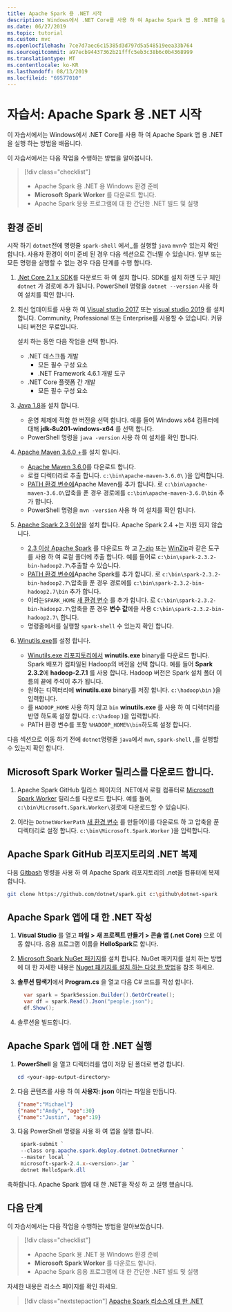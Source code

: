 ```yaml
---
title: Apache Spark 용 .NET 시작
description: Windows에서 .NET Core를 사용 하 여 Apache Spark 앱 용 .NET을 실행 하는 방법을 알아봅니다.
ms.date: 06/27/2019
ms.topic: tutorial
ms.custom: mvc
ms.openlocfilehash: 7ce7d7aec6c15385d3d797d5a548519eea33b764
ms.sourcegitcommit: a97ecb94437362b21fffc5eb3c38b6c0b4368999
ms.translationtype: MT
ms.contentlocale: ko-KR
ms.lasthandoff: 08/13/2019
ms.locfileid: "69577010"
---
```

# <a name="tutorial-get-started-with-net-for-apache-spark"></a>자습서: Apache Spark 용 .NET 시작

이 자습서에서는 Windows에서 .NET Core를 사용 하 여 Apache Spark 앱 용 .NET을 실행 하는 방법을 배웁니다.

이 자습서에서는 다음 작업을 수행하는 방법을 알아봅니다.

> [!div class="checklist"]
> * Apache Spark 용 .NET 용 Windows 환경 준비
> * **Microsoft Spark Worker** 를 다운로드 합니다.
> * Apache Spark 응용 프로그램에 대 한 간단한 .NET 빌드 및 실행

## <a name="prepare-your-environment"></a>환경 준비

시작 하기 `dotnet`전에 명령줄 `spark-shell` 에서,,를 실행할 `java` `mvn`수 있는지 확인 합니다. 사용자 환경이 이미 준비 된 경우 다음 섹션으로 건너뛸 수 있습니다. 일부 또는 모든 명령을 실행할 수 없는 경우 다음 단계를 수행 합니다.

1. [.Net Core 2.1 x SDK](https://dotnet.microsoft.com/download/dotnet-core/2.1)를 다운로드 하 여 설치 합니다. SDK를 설치 하면 도구 체인 `dotnet` 가 경로에 추가 됩니다. PowerShell 명령을 `dotnet --version` 사용 하 여 설치를 확인 합니다.

2. 최신 업데이트를 사용 하 여 [Visual studio 2017](https://www.visualstudio.com/downloads/) 또는 [visual studio 2019](https://visualstudio.microsoft.com/vs/preview/) 를 설치 합니다. Community, Professional 또는 Enterprise를 사용할 수 있습니다. 커뮤니티 버전은 무료입니다.

   설치 하는 동안 다음 작업을 선택 합니다.
      * .NET 데스크톱 개발
          * 모든 필수 구성 요소
          * .NET Framework 4.6.1 개발 도구
      * .NET Core 플랫폼 간 개발
          * 모든 필수 구성 요소

3. [Java 1.8](https://www.oracle.com/technetwork/java/javase/downloads/jdk8-downloads-2133151.html)을 설치 합니다.

    * 운영 체제에 적합 한 버전을 선택 합니다. 예를 들어 Windows x64 컴퓨터에 대해 **jdk-8u201-windows-x64** 를 선택 합니다.
    * PowerShell 명령을 `java -version` 사용 하 여 설치를 확인 합니다.

4. [Apache Maven 3.6.0 +](https://maven.apache.org/download.cgi)를 설치 합니다.
    * [Apache Maven 3.6.0](http://mirror.metrocast.net/apache/maven/maven-3/3.6.0/binaries/apache-maven-3.6.0-bin.zip)를 다운로드 합니다.
    * 로컬 디렉터리로 추출 합니다. `c:\bin\apache-maven-3.6.0\` )을 입력합니다.
    * [PATH 환경 변수에](https://www.java.com/en/download/help/path.xml)Apache Maven를 추가 합니다. 로 `c:\bin\apache-maven-3.6.0\`압축을 푼 경우 경로에를 `c:\bin\apache-maven-3.6.0\bin` 추가 합니다.
    * PowerShell 명령을 `mvn -version` 사용 하 여 설치를 확인 합니다.

5. [Apache Spark 2.3 이상](https://spark.apache.org/downloads.html)을 설치 합니다. Apache Spark 2.4 +는 지원 되지 않습니다.
    * [2.3 이상 Apache Spark](https://spark.apache.org/downloads.html) 를 다운로드 하 고 [7-zip](https://www.7-zip.org/) 또는 [WinZip](https://www.winzip.com/)과 같은 도구를 사용 하 여 로컬 폴더에 추출 합니다. 예를 들어로 `c:\bin\spark-2.3.2-bin-hadoop2.7\`추출할 수 있습니다.
    * [PATH 환경 변수에](https://www.java.com/en/download/help/path.xml)Apache Spark를 추가 합니다. 로 `c:\bin\spark-2.3.2-bin-hadoop2.7\`압축을 푼 경우 경로에를 `c:\bin\spark-2.3.2-bin-hadoop2.7\bin` 추가 합니다.
    * 이라는`SPARK_HOME` [새 환경 변수](https://www.java.com/en/download/help/path.xml) 를 추가 합니다. 로 `C:\bin\spark-2.3.2-bin-hadoop2.7\`압축을 푼 경우 **변수 값**에을 사용 `C:\bin\spark-2.3.2-bin-hadoop2.7\` 합니다.
    * 명령줄에서를 실행할 `spark-shell` 수 있는지 확인 합니다.

6. [Winutils.exe](https://github.com/steveloughran/winutils)를 설정 합니다.
    * [Winutils.exe 리포지토리에서](https://github.com/steveloughran/winutils) **winutils.exe** binary를 다운로드 합니다. Spark 배포가 컴파일된 Hadoop의 버전을 선택 합니다. 예를 들어 **Spark 2.3.2**에 **hadoop-2.7.1** 를 사용 합니다. Hadoop 버전은 Spark 설치 폴더 이름의 끝에 주석이 추가 됩니다.
    * 원하는 디렉터리에 **winutils.exe** binary를 저장 합니다. `c:\hadoop\bin` )을 입력합니다.
    * 를 `HADOOP_HOME` 사용 하지 않고 `bin` **winutils.exe** 를 사용 하 여 디렉터리를 반영 하도록 설정 합니다. `c:\hadoop` )을 입력합니다.
    * PATH 환경 변수를 포함 `%HADOOP_HOME%\bin`하도록 설정 합니다.

다음 섹션으로 이동 하기 전에 `dotnet`명령줄 `java`에서 `mvn`, `spark-shell` ,를 실행할 수 있는지 확인 합니다.

## <a name="download-the-microsoftsparkworker-release"></a>Microsoft Spark Worker 릴리스를 다운로드 합니다.

1. Apache Spark GitHub 릴리스 페이지의 .NET에서 로컬 컴퓨터로 [Microsoft Spark Worker](https://github.com/dotnet/spark/releases) 릴리스를 다운로드 합니다. 예를 들어, `c:\bin\Microsoft.Spark.Worker\`경로에 다운로드할 수 있습니다.

2. 이라는 `DotnetWorkerPath` [새 환경 변수](https://www.java.com/en/download/help/path.xml) 를 만들어이를 다운로드 하 고 압축을 푼 디렉터리로 설정 합니다. `c:\bin\Microsoft.Spark.Worker` )을 입력합니다.

## <a name="clone-the-net-for-apache-spark-github-repo"></a>Apache Spark GitHub 리포지토리의 .NET 복제

다음 [Gitbash](https://gitforwindows.org/) 명령을 사용 하 여 Apache Spark 리포지토리의 .net을 컴퓨터에 복제 합니다.

```bash
git clone https://github.com/dotnet/spark.git c:\github\dotnet-spark
```

## <a name="write-a-net-for-apache-spark-app"></a>Apache Spark 앱에 대 한 .NET 작성

1. **Visual Studio** 를 열고 **파일 > 새 프로젝트 만들기 > 콘솔 앱 (.net Core)** 으로 이동 합니다. 응용 프로그램 이름을 **HelloSpark**로 합니다.

2. [Microsoft Spark NuGet 패키지](https://www.nuget.org/profiles/spark)를 설치 합니다. NuGet 패키지를 설치 하는 방법에 대 한 자세한 내용은 [Nuget 패키지를 설치 하는 다양 한 방법](https://docs.microsoft.com/nuget/consume-packages/ways-to-install-a-package)을 참조 하세요.

3. **솔루션 탐색기**에서 **Program.cs** 을 열고 다음 C# 코드를 작성 합니다.

   ```csharp
     var spark = SparkSession.Builder().GetOrCreate();
     var df = spark.Read().Json("people.json");
     df.Show();
   ```

4. 솔루션을 빌드합니다.

## <a name="run-your-net-for-apache-spark-app"></a>Apache Spark 앱에 대 한 .NET 실행

1. **PowerShell** 을 열고 디렉터리를 앱이 저장 된 폴더로 변경 합니다.

   ```powershell
   cd <your-app-output-directory>
   ```

2. 다음 콘텐츠를 사용 하 여 **사용자: json** 이라는 파일을 만듭니다.

   ```json
   {"name":"Michael"}
   {"name":"Andy", "age":30}
   {"name":"Justin", "age":19}
   ```

3. 다음 PowerShell 명령을 사용 하 여 앱을 실행 합니다.

   ```powershell
    spark-submit `
    --class org.apache.spark.deploy.dotnet.DotnetRunner `
    --master local `
    microsoft-spark-2.4.x-<version>.jar `
    dotnet HelloSpark.dll
    ```

축하합니다. Apache Spark 앱에 대 한 .NET을 작성 하 고 실행 했습니다.

## <a name="next-steps"></a>다음 단계

이 자습서에서는 다음 작업을 수행하는 방법을 알아보았습니다.
> [!div class="checklist"]
> * Apache Spark 용 .NET 용 Windows 환경 준비
> * **Microsoft Spark Worker** 를 다운로드 합니다.
> * Apache Spark 응용 프로그램에 대 한 간단한 .NET 빌드 및 실행

자세한 내용은 리소스 페이지를 확인 하세요.
> [!div class="nextstepaction"]
> [Apache Spark 리소스에 대 한 .NET](../resources/index.md)
